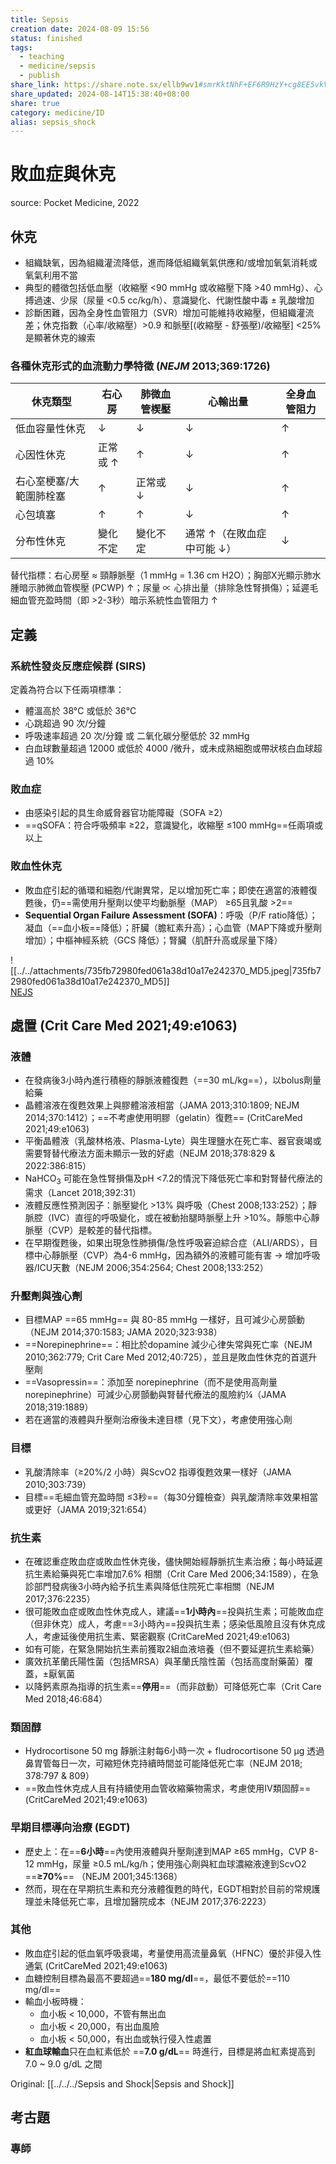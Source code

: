 ```yaml
---
title: Sepsis
creation date: 2024-08-09 15:56
status: finished
tags:
  - teaching
  - medicine/sepsis
  - publish
share_link: https://share.note.sx/ellb9wv1#smrKktNhF+EF6R9HzY+cg8EE5vkVcklMuIcE/uKi9aY
share_updated: 2024-08-14T15:38:40+08:00
share: true
category: medicine/ID
alias: sepsis_shock
---
```

# 敗血症與休克  
source: Pocket Medicine, 2022  
  
## 休克  
  
* 組織缺氧，因為組織灌流降低，進而降低組織氧氣供應和/或增加氧氣消耗或氧氣利用不當  
* 典型的體徵包括低血壓（收縮壓 <90 mmHg 或收縮壓下降 >40 mmHg）、心搏過速、少尿（尿量 <0.5 cc/kg/h）、意識變化、代謝性酸中毒 ± 乳酸增加  
* 診斷困難，因為全身性血管阻力（SVR）增加可能維持收縮壓，但組織灌流差；休克指數（心率/收縮壓）>0.9 和脈壓[(收縮壓 - 舒張壓)/收縮壓] <25% 是顯著休克的線索  
  
### 各種休克形式的血流動力學特徵 (_NEJM_ 2013;369:1726)  
  
| **休克類型**     | **右心房** | **肺微血管楔壓** | **心輸出量**        | **全身血管阻力** |  
| ------------ | ------- | ---------- | --------------- | ---------- |  
| 低血容量性休克      | ↓       | ↓          | ↓               | ↑          |  
| 心因性休克        | 正常或 ↑   | ↑          | ↓               | ↑          |  
| 右心室梗塞/大範圍肺栓塞 | ↑       | 正常或 ↓      | ↓               | ↑          |  
| 心包填塞         | ↑       | ↑          | ↓               | ↑          |  
| 分布性休克        | 變化不定    | 變化不定       | 通常 ↑（在敗血症中可能 ↓） | ↓          |  
  
替代指標：右心房壓 ≈ 頸靜脈壓（1 mmHg = 1.36 cm H2O）；胸部X光顯示肺水腫暗示肺微血管楔壓 (PCWP) ↑；尿量 ∝ 心排出量（排除急性腎損傷）；延遲毛細血管充盈時間（即 >2-3秒）暗示系統性血管阻力 ↑  
  
## 定義  
  
### 系統性發炎反應症候群 (SIRS)  
  
定義為符合以下任兩項標準：  
- 體溫高於 38°C 或低於 36°C  
- 心跳超過 90 次/分鐘  
- 呼吸速率超過 20 次/分鐘 或 二氧化碳分壓低於 32 mmHg  
- 白血球數量超過 12000 或低於 4000 /微升，或未成熟細胞或帶狀核白血球超過 10%  
  
### 敗血症  
  
* 由感染引起的具生命威脅器官功能障礙（SOFA ≥2）  
* ==qSOFA：符合呼吸頻率 ≥22，意識變化，收縮壓 ≤100 mmHg==任兩項或以上  
  
### 敗血性休克  
  
* 敗血症引起的循環和細胞/代謝異常，足以增加死亡率；即使在適當的液體復甦後，仍==需使用升壓劑以使平均動脈壓（MAP） ≥65且乳酸 >2==   
* **Sequential Organ Failure Assessment (SOFA)**：呼吸（P/F ratio降低）；凝血（==血小板==降低）；肝臟（膽紅素升高）；心血管（MAP下降或升壓劑增加）；中樞神經系統（GCS 降低）；腎臟（肌酐升高或尿量下降）  
  
![[../../attachments/735fb72980fed061a38d10a17e242370_MD5.jpeg|735fb72980fed061a38d10a17e242370_MD5]]  
[NEJS](https://www.nejs.app/2021/11/2021-sepsis-guideline.html)  
  
## 處置 (Crit Care Med 2021;49:e1063)  
  
### 液體  
- 在發病後3小時內進行積極的靜脈液體復甦（==30 mL/kg==），以bolus劑量給藥  
- 晶體溶液在復甦效果上與膠體溶液相當（JAMA 2013;310:1809; NEJM 2014;370:1412）；==不考慮使用明膠（gelatin）復甦== (CritCareMed 2021;49:e1063)  
- 平衡晶體液（乳酸林格液、Plasma-Lyte）與生理鹽水在死亡率、器官衰竭或需要腎替代療法方面未顯示一致的好處（NEJM 2018;378:829 & 2022:386:815）  
- NaHCO<sub>3</sub> 可能在急性腎損傷及pH <7.2的情況下降低死亡率和對腎替代療法的需求（Lancet 2018;392:31）  
- 液體反應性預測因子：脈壓變化 >13% 與呼吸（Chest 2008;133:252）；靜脈腔（IVC）直徑的呼吸變化，或在被動抬腿時脈壓上升 >10%。靜態中心靜脈壓（CVP）是較差的替代指標。  
- 在早期復甦後，如果出現急性肺損傷/急性呼吸窘迫綜合症（ALI/ARDS），目標中心靜脈壓（CVP）為4-6 mmHg，因為額外的液體可能有害 → 增加呼吸器/ICU天數（NEJM 2006;354:2564; Chest 2008;133:252）  
  
### 升壓劑與強心劑  
- 目標MAP ==65 mmHg== 與 80-85 mmHg 一樣好，且可減少心房顫動（NEJM 2014;370:1583; JAMA 2020;323:938）  
- ==Norepinephrine==：相比於dopamine 減少心律失常與死亡率（NEJM 2010;362:779; Crit Care Med 2012;40:725），並且是敗血性休克的首選升壓劑  
- ==Vasopressin==：添加至 norepinephrine（而不是使用高劑量 norepinephrine）可減少心房顫動與腎替代療法的風險約¼（JAMA 2018;319:1889）  
- 若在適當的液體與升壓劑治療後未達目標（見下文），考慮使用強心劑  
  
### 目標  
- 乳酸清除率（≥20%/2 小時）與ScvO2 指導復甦效果一樣好（JAMA 2010;303:739）  
- 目標==毛細血管充盈時間 ≤3秒==（每30分鐘檢查）與乳酸清除率效果相當或更好（JAMA 2019;321:654）  
  
### 抗生素  
- 在確認重症敗血症或敗血性休克後，儘快開始經靜脈抗生素治療；每小時延遲抗生素給藥與死亡率增加7.6% 相關（Crit Care Med 2006;34:1589），在急診部門發病後3小時內給予抗生素與降低住院死亡率相關（NEJM 2017;376:2235）  
- 很可能敗血症或敗血性休克成人，建議==**1小時內**==投與抗生素；可能敗血症（但非休克）成人，考慮==3小時內==投與抗生素；感染低風險且沒有休克成人，考慮延後使用抗生素、緊密觀察 (CritCareMed 2021;49:e1063)  
- 如有可能，在緊急開始抗生素前獲取2組血液培養（但不要延遲抗生素給藥）  
- 廣效抗革蘭氏陽性菌（包括MRSA）與革蘭氏陰性菌（包括高度耐藥菌）覆蓋，±厭氧菌  
- 以降鈣素原為指導的抗生素==**停用**==（而非啟動）可降低死亡率（Crit Care Med 2018;46:684）  
  
### 類固醇  
- Hydrocortisone 50 mg 靜脈注射每6小時一次 + fludrocortisone 50 μg 透過鼻胃管每日一次，可縮短休克持續時間並可能降低死亡率（NEJM 2018; 378:797 & 809）  
- ==敗血性休克成人且有持續使用血管收縮藥物需求，考慮使用IV類固醇== (CritCareMed 2021;49:e1063)  
  
### 早期目標導向治療 (EGDT)  
- 歷史上：在==**6小時**==內使用液體與升壓劑達到MAP ≥65 mmHg，CVP 8-12 mmHg，尿量 ≥0.5 mL/kg/h；使用強心劑與紅血球濃縮液達到ScvO2 ==**≥70%**== （NEJM 2001;345:1368）  
- 然而，現在在早期抗生素和充分液體復甦的時代，EGDT相對於目前的常規護理並未降低死亡率，且增加醫院成本（NEJM 2017;376:2223）  
  
### 其他  
- 敗血症引起的低血氧呼吸衰竭，考量使用高流量鼻氧（HFNC）優於非侵入性通氣 (CritCareMed 2021;49:e1063)  
- 血糖控制目標為最高不要超過==**180 mg/dl**==，最低不要低於==110 mg/dl==  
- 輸血小板時機：  
    - 血小板 < 10,000，不管有無出血  
    - 血小板 < 20,000，有出血風險   
    - 血小板 < 50,000，有出血或執行侵入性處置  
- **紅血球輸血**只在血紅素低於 ==**7.0 g/dL**== 時進行，目標是將血紅素提高到 7.0 ~ 9.0 g/dL 之間  
  
Original: [[../../../Sepsis and Shock|Sepsis and Shock]]  
  
## 考古題  
### 專師  
